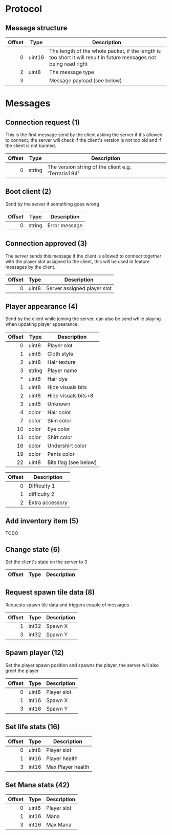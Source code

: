 # Protocol

## Message structure

| Offset | Type   | Description                 |
|-------:|--------|-----------------------------|
| 0      | uint16 | The length of the whole packet, if the length is too short it will result in future messages not being read right |
| 2      | uint8  | The message type            |
| 3      |        | Message payload (see below) |

# Messages

## Connection request (1)

This is the first message send by the client asking the server if it's allowed to connect, the server will check if the client's version is not too old and if the client is not banned.

| Offset | Type   | Description                                         |
|-------:|--------|-----------------------------------------------------|
| 0      | string | The version string of the client e.g. 'Terraria194' |

## Boot client (2)

Send by the server if something goes wrong

| Offset | Type   | Description   |
|-------:|--------|---------------|
| 0      | string | Error message |

## Connection approved (3)

The server sends this message if the client is allowed to connect together with the player slot assigned to the client, this will be used in feature messages by the client.

| Offset | Type  | Description                 |
|-------:|-------|-----------------------------|
| 0      | uint8 | Server assigned player slot |

## Player appearance (4)

Send by the client while joining the server, can also be send while playing when updating player appearance.

| Offset | Type   | Description         |
|-------:|--------|---------------------|
| 0      | uint8  | Player slot         |
| 1      | uint8  | Cloth style         |
| 2      | uint8  | Hair texture        |
| 3      | string | Player name         |
| *      | uint8  | Hair dye            |
| 1      | uint8  | Hide visuals bits   |
| 2      | uint8  | Hide visuals bits+8 |
| 3      | uint8  | Unknown             |
| 4      | color  | Hair color          |
| 7      | color  | Skin color          |
| 10     | color  | Eye color           |
| 13     | color  | Shirt color         |
| 16     | color  | Undershirt color    |
| 19     | color  | Pants color         |
| 22     | uint8  | Bits flag (see below)   |

| Offset | Description         |
|-------:|---------------------|
| 0      | Difficulty 1        |
| 1      | difficulty 2        |
| 2      | Extra accessory     |

## Add inventory item (5)

TODO

## Change state (6)

Set the client's state on the server to 3

| Offset | Type | Description |
|-------:|------|-------------|

## Request spawn tile data (8)

Requests spawn tile data and triggers couple of messages

| Offset | Type  | Description |
|-------:|-------|-------------|
| 1      | int32 | Spawn X     |
| 3      | int32 | Spawn Y     |

## Spawn player (12)

Set the player spawn position and spawns the player, the server will also greet the player

| Offset | Type  | Description |
|-------:|-------|-------------|
| 0      | uint8 | Player slot |
| 1      | int16 | Spawn X     |
| 3      | int16 | Spawn Y     |

## Set life stats (16)

| Offset | Type  | Description       |
|-------:|-------|-------------------|
| 0      | uint8 | Player slot       |
| 1      | int16 | Player health     |
| 3      | int16 | Max Player health |

## Set Mana stats (42)

| Offset | Type  | Description       |
|-------:|-------|-------------------|
| 0      | uint8 | Player slot       |
| 1      | int16 | Mana              |
| 3      | int16 | Max Mana          |
